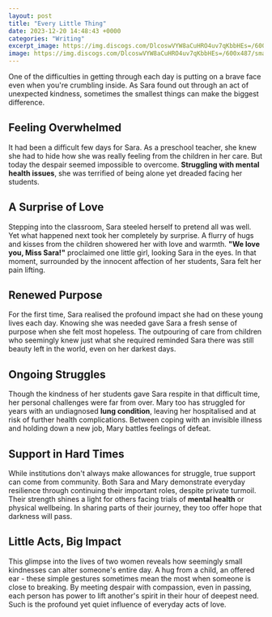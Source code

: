 ```yaml
---
layout: post
title: "Every Little Thing"
date: 2023-12-20 14:48:43 +0000
categories: "Writing"
excerpt_image: https://img.discogs.com/DlcoswVYW8aCuHRO4uv7qKbbHEs=/600x487/smart/filters:strip_icc():format(jpeg):mode_rgb():quality(90)/discogs-images/A-68180-1607311012-2401.png.jpg
image: https://img.discogs.com/DlcoswVYW8aCuHRO4uv7qKbbHEs=/600x487/smart/filters:strip_icc():format(jpeg):mode_rgb():quality(90)/discogs-images/A-68180-1607311012-2401.png.jpg
---
```


One of the difficulties in getting through each day is putting on a brave face even when you're crumbling inside. As Sara found out through an act of unexpected kindness, sometimes the smallest things can make the biggest difference. 
## Feeling Overwhelmed   
It had been a difficult few days for Sara. As a preschool teacher, she knew she had to hide how she was really feeling from the children in her care. But today the despair seemed impossible to overcome. **Struggling with mental health issues**, she was terrified of being alone yet dreaded facing her students. 
## A Surprise of Love
Stepping into the classroom, Sara steeled herself to pretend all was well. Yet what happened next took her completely by surprise. A flurry of hugs and kisses from the children showered her with love and warmth. **"We love you, Miss Sara!"** proclaimed one little girl, looking Sara in the eyes. In that moment, surrounded by the innocent affection of her students, Sara felt her pain lifting. 
## Renewed Purpose  
For the first time, Sara realised the profound impact she had on these young lives each day. Knowing she was needed gave Sara a fresh sense of purpose when she felt most hopeless. The outpouring of care from children who seemingly knew just what she required reminded Sara there was still beauty left in the world, even on her darkest days. 
## Ongoing Struggles
Though the kindness of her students gave Sara respite in that difficult time, her personal challenges were far from over. Mary too has struggled for years with an undiagnosed **lung condition**, leaving her hospitalised and at risk of further health complications. Between coping with an invisible illness and holding down a new job, Mary battles feelings of defeat.
## Support in Hard Times  
While institutions don't always make allowances for struggle, true support can come from community. Both Sara and Mary demonstrate everyday resilience through continuing their important roles, despite private turmoil. Their strength shines a light for others facing trials of **mental health** or physical wellbeing. In sharing parts of their journey, they too offer hope that darkness will pass.
## Little Acts, Big Impact  
This glimpse into the lives of two women reveals how seemingly small kindnesses can alter someone's entire day. A hug from a child, an offered ear - these simple gestures sometimes mean the most when someone is close to breaking. By meeting despair with compassion, even in passing, each person has power to lift another's spirit in their hour of deepest need. Such is the profound yet quiet influence of everyday acts of love.